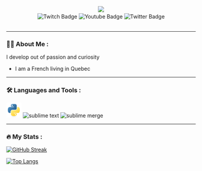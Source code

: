 <div id="header" align="center">
	<img src="https://avatars.githubusercontent.com/u/21962065?v=4" width="100"/>
</div>

<div id="badges" align="center">
	<img src="https://img.shields.io/badge/Twitch-purple?style=for-the-badge&logo=twitch&logoColor=white" alt="Twitch Badge"/>
	<img src="https://img.shields.io/badge/YouTube-red?style=for-the-badge&logo=youtube&logoColor=white" alt="Youtube Badge"/>
	<img src="https://img.shields.io/badge/Twitter-blue?style=for-the-badge&logo=twitter&logoColor=white" alt="Twitter Badge"/>
</div>

<div id="badge2" align="center">
	<img src="https://komarev.com/ghpvc/?username=clementlapizza&style=flat-square&color=blue" alt=""/>
</div>

---

### :man_technologist: About Me :
I develop out of passion and curiosity
- I am a French living in Quebec

---

### :hammer_and_wrench: Languages and Tools :
<div>
	<img width="40" height="40" alt="python" src="https://raw.githubusercontent.com/devicons/devicon/1119b9f84c0290e0f0b38982099a2bd027a48bf1/icons/python/python-original.svg">
	<img width="40" height="40" alt="sublime text" src="https://upload.wikimedia.org/wikipedia/en/thumb/d/d2/Sublime_Text_3_logo.png/150px-Sublime_Text_3_logo.png">
	<img width="40" height="40" alt="sublime merge" src="https://1.bp.blogspot.com/-_YIEEn5rmdc/XtMvatwaRkI/AAAAAAAAT-s/BGQhnk5R7Fo0RG7UO652Ze4OEtq_aZBuwCLcBGAsYHQ/s1600/Sublime-Merge-.png">
</div>

---

### :fire: My Stats :
[![GitHub Streak](http://github-readme-streak-stats.herokuapp.com?user=clementlapizza&theme=dark&background=000000)](https://git.io/streak-stats)

[![Top Langs](https://github-readme-stats.vercel.app/api/top-langs/?username=clementlapizza&layout=compact&theme=vision-friendly-dark)](https://github.com/anuraghazra/github-readme-stats)

